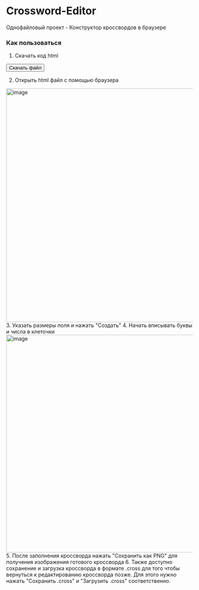 # Crossword-Editor
Однофайловый проект - Конструктор кроссвордов в браузере

### Как пользоваться
1. Скачать код html
<a href="https://raw.githubusercontent.com/nokrolikno/Crossword-Editor/refs/heads/master/crossword.html" download>
  <button>Скачать файл</button>
</a>

2. Открыть html файл с помощью браузера
<img width="1107" height="630" alt="image" src="https://github.com/user-attachments/assets/bd2bdc41-0a7d-4f3a-856b-d910cb03df83" />
3. Указать размеры поля и нажать "Создать"
4. Начать вписывать буквы и числа в клеточки
<img width="1084" height="587" alt="image" src="https://github.com/user-attachments/assets/bc5006aa-a026-4601-9895-fde24d7e34a0" />
5. После заполнения кроссворда нажать "Сохранить как PNG" для получения изображения готового кроссворда
6. Также доступно сохранение и загрузка кроссворда в формате .cross для того чтобы вернуться к редактированию кроссворда позже. Для этого нужно нажать "Сохранить .cross" и "Загрузить .cross" соответственно.

